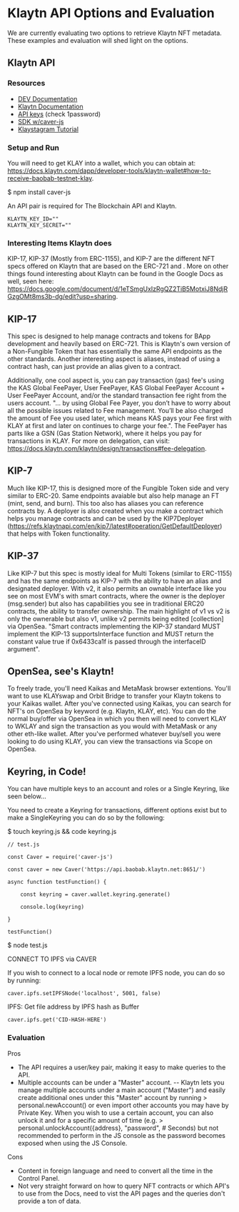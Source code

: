 # Klaytn API Options and Evaluation

We are currently evaluating two options to retrieve Klaytn NFT metadata. These examples and evaluation will shed light on the options.

## Klaytn API

### Resources

- [DEV Documentation](https://www.klaytn.com/developers)
- [Klaytn Documentation](https://docs.klaytn.com)
- [API keys](https://dashboard.blockchainapi.com/#api-keys) (check 1password)
- [SDK w/caver-js](https://medium.com/klaytn/common-architecture-of-caver-a714224a0047)
- [Klaystagram Tutorial](https://docs.klaytn.com/dapp/tutorials/klaystagram)

### Setup and Run

You will need to get KLAY into a wallet, which you can obtain at: https://docs.klaytn.com/dapp/developer-tools/klaytn-wallet#how-to-receive-baobab-testnet-klay. 

$ npm install caver-js

An API pair is required for The Blockchain API and Klaytn. 

```
KLAYTN_KEY_ID=""
KLAYTN_KEY_SECRET=""
```
### Interesting Items Klaytn does
KIP-17, KIP-37 (Mostly from ERC-1155), and KIP-7 are the different NFT specs offered on Klaytn that are based on the ERC-721 and . More on other things found interesting about Klaytn can be found in the Google Docs as well, seen here: https://docs.google.com/document/d/1eTSmgUxIzRgQZ2TiB5MotxiJ8NdjRGzgOMt8ms3b-dg/edit?usp=sharing.

## KIP-17 
This spec is designed to help manage contracts and tokens for BApp development and heavily based on ERC-721. This is Klaytn's own version of a Non-Fungible Token that has essentially the same API endpoints as the other standards. Another interesting aspect is aliases, instead of using a contract hash, can just provide an alias given to a contract.

Additionally, one cool aspect is, you can pay transaction (gas) fee's using the KAS Global FeePayer, User FeePayer, KAS Global FeePayer Account + User FeePayer Account, and/or the standard transaction fee right from the users account. "... by using Global Fee Payer, you don’t have to worry about all the possible issues related to Fee management. You’ll be also charged the amount of Fee you used later, which means KAS pays your Fee first with KLAY at first and later on continues to charge your fee.". The FeePayer has parts like a GSN (Gas Station Network), where it helps you pay for transactions in KLAY. For more on delegation, can visit: https://docs.klaytn.com/klaytn/design/transactions#fee-delegation. 

## KIP-7
Much like KIP-17, this is designed more of the Fungible Token side and very similar to ERC-20. Same endpoints avaiable but also help manage an FT (mint, send, and burn). This too also has aliases you can reference contracts by. A deployer is also created when you make a contract which helps you manage contracts and can be used by the KIP7Deployer (https://refs.klaytnapi.com/en/kip7/latest#operation/GetDefaultDeployer) that helps with Token functionality. 

## KIP-37
Like KIP-7 but this spec is mostly ideal for Multi Tokens (similar to ERC-1155) and has the same endpoints as KIP-7 with the ability to have an alias and designated deployer. With v2, it also permits an ownable interface like you see on most EVM's with smart contracts, where the owner is the deployer (msg.sender) but also has capabilities you see in traditional ERC20 contracts, the ability to transfer ownership. The main highlight of v1 vs v2 is only the ownerable but also v1, unlike v2 permits being edited [collection] via OpenSea. "Smart contracts implementing the KIP-37 standard MUST implement the KIP-13 supportsInterface function and MUST return the constant value true if 0x6433ca1f is passed through the interfaceID argument".

## OpenSea, see's Klaytn!
To freely trade, you'll need Kaikas and MetaMask browser extentions. You'll want to use KLAYswap and Orbit Bridge to transfer your Klaytn tokens to your Kaikas wallet. After you've connected using Kaikas, you can search for NFT's on OpenSea by keyword (e.g. Klaytn, KLAY, etc). You can do the normal buy/offer via OpenSea in which you then will need to convert KLAY to WKLAY and sign the transaction as you would with MetaMask or any other eth-like wallet. After you've performed whatever buy/sell you were looking to do using KLAY, you can view the transactions via Scope on OpenSea.

## Keyring, in Code!

You can have multiple keys to an account and roles or a Single Keyring, like seen below...

You need to create a Keyring for transactions, different options exist but to make a SingleKeyring you can do so by the following:

$ touch keyring.js && code keyring.js

	// test.js

	const Caver = require('caver-js')

	const caver = new Caver('https://api.baobab.klaytn.net:8651/')

	async function testFunction() {

		const keyring = caver.wallet.keyring.generate()
	
		console.log(keyring)
	
	}

	testFunction()

$ node test.js

CONNECT TO IPFS via CAVER

If you wish to connect to a local node or remote IPFS node, you can do so by running:

	caver.ipfs.setIPFSNode('localhost', 5001, false)

IPFS: Get file address by IPFS hash as Buffer

	caver.ipfs.get('CID-HASH-HERE')


### Evaluation

Pros
- The API requires a user/key pair, making it easy to make queries to the API.
- Multiple accounts can be under a "Master" account.
-- Klaytn lets you manage multiple accounts under a main account ("Master") and easily create additional ones under this "Master" account by running > personal.newAccount() or even import other accounts you may have by Private Key. When you wish to use a certain account, you can also unlock it and for a specific amount of time (e.g. > personal.unlockAccount({address}, "password", # Seconds) but not recommended to perform in the JS console as the password becomes exposed when using the JS Console.

Cons
- Content in foreign language and need to convert all the time in the Control Panel.
- Not very straight forward on how to query NFT contracts or which API's to use from the Docs, need to vist the API pages and the queries don't provide a ton of data.
